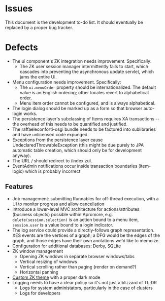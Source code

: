 # Issues
This document is the development to-do list.
It should eventually be replaced by a proper bug tracker.

# Defects
- The ui component's ZK integration needs improvement.  Specifically:
  - The ZK user session manager intermittently fails to start, which cascades into preventing the asynchronous update servlet, which jams the entire UI.
- Menu configuration needs improvement.  Specifically:
  - The `ui.menuOrder` property should be internationalized.  The default value is an English ordering; other locales revert to alphabetical order.
  - Menu item order cannot be configured, and is always alphabetical.
- The login dialog should be marked up as a form so that browser auto-login works.
- The persistence layer's subclassing of Items requires XA transactions -- the overhead of this needs to be quantified and justified.
- The raffaeleconforti-osgi bundle needs to be factored into sublibraries and have unlicensed code expunged.
- Exceptions from the persistence layer cause UndeclaredThrowableException (this might be due purely to JPA automatic table creation, which should only be for development anyway).
- The URL / should redirect to /index.zul.
- EventAdmin notifications occur inside transaction boundaries (item-logic) which is probably incorrect

## Features
- Job management: submitting Runnables for off-thread execution, with a UI to monitor progress and allow cancellation
- Introduce a lower-level MVC architecture for actions/attributes (business objects) possible within Apromore, e.g. `delete(session.selection)` is an action bound to a menu item, `session.user` is a value bound to a login indicator.
- The log service could provide a directly-follows graph representation.  XES events are the vertices of a graph; a DFG would be the edges of the graph, and those edges have their own anotations we'd like to memoize.
- Configuration for additional databases: Derby, SQLite
- ZK window management
  - Opening ZK windows in separate browser windows/tabs
  - Vertical resizing of windows
  - Vertical scrolling rather than paging (render on demand?)
  - Horizontal panning
- [Custom ZK theme](https://www.zkoss.org/wiki/Small_Talks/2016/May/New_Approach_for_Building_Custom_ZK_Theme) with a proper dark mode
- Logging needs to have a clear policy so it's not just a blizzard of TL;DR
  - Logs for system administators, particularly in the case of clusters
  - Logs for developers
